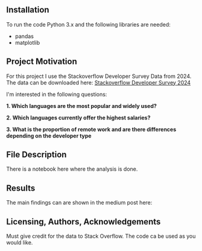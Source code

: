 ## Installation

To run the code Python 3.x and the following libraries are needed:

- pandas
- matplotlib

## Project Motivation

For this project I use the Stackoverflow Developer Survey Data from 2024. The data can be downloaded here: [Stackoverflow Developer Survey 2024](https://cdn.sanity.io/files/jo7n4k8s/production/262f04c41d99fea692e0125c342e446782233fe4.zip/stack-overflow-developer-survey-2024.zip)

I'm interested in the following questions:

**1. Which languages are the most popular and widely used?**

**2. Which languages currently offer the highest salaries?**

**3. What is the proportion of remote work and are there differences depending on the developer type**

## File Description

There is a notebook here where the analysis is done.

## Results

The main findings can are shown in the medium post here: 

## Licensing, Authors, Acknowledgements

Must give credit for the data to Stack Overflow.
The code ca be used as you would like.